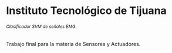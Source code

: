 # Instituto Tecnológico de Tijuana
###### <sub>Clasificador SVM de señales EMG. </sub>
Trabajo final para la materia de Sensores y Actuadores.
